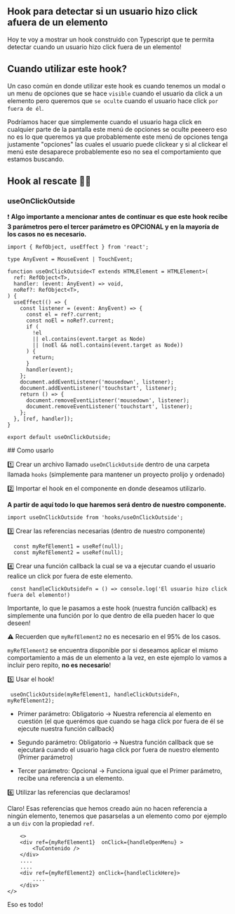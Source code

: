 ## Hook para detectar si un usuario hizo click afuera de un elemento

Hoy te voy a mostrar un hook construido con Typescript que te permita detectar cuando un usuario hizo click fuera de un elemento!

## Cuando utilizar este hook?

Un caso común en donde utilizar este hook es cuando tenemos un modal o un menu de opciones que se hace `visible` cuando el usuario da click a un elemento pero queremos que `se oculte` cuando el usuario hace click `por fuera de él`.

Podríamos hacer que simplemente cuando el usuario haga click en cualquier parte de la pantalla este menú de opciones se oculte peeeero eso no es lo que queremos ya que probablemente este menú de opciones tenga justamente "opciones" las cuales el usuario puede clickear y si al clickear el menú este desaparece probablemente eso no sea el comportamiento que estamos buscando.

## Hook al rescate 🧙‍♂️ 

### useOnClickOutside

❗ **Algo importante a mencionar antes de continuar es que este hook recibe 3 parámetros pero el tercer parámetro es OPCIONAL y en la mayoría de los casos no es necesario.**


```
import { RefObject, useEffect } from 'react';

type AnyEvent = MouseEvent | TouchEvent;

function useOnClickOutside<T extends HTMLElement = HTMLElement>(
  ref: RefObject<T>,
  handler: (event: AnyEvent) => void,
  noRef?: RefObject<T>,
) {
  useEffect(() => {
    const listener = (event: AnyEvent) => {
      const el = ref?.current;
      const noEl = noRef?.current;
      if (
        !el
        || el.contains(event.target as Node)
        || (noEl && noEl.contains(event.target as Node))
      ) {
        return;
      }
      handler(event);
    };
    document.addEventListener('mousedown', listener);
    document.addEventListener('touchstart', listener);
    return () => {
      document.removeEventListener('mousedown', listener);
      document.removeEventListener('touchstart', listener);
    };
  }, [ref, handler]);
}

export default useOnClickOutside;
``` 

## Como usarlo

1️⃣ Crear un archivo llamado `useOnClickOutside` dentro de una carpeta llamada `hooks` (simplemente para mantener un proyecto prolijo y ordenado)

2️⃣ Importar el hook en el componente en donde deseamos utilizarlo. 

**A partir de aquí todo lo que haremos será dentro de nuestro componente.**

`import useOnClickOutside from 'hooks/useOnClickOutside';`

3️⃣ Crear las referencias necesarias (dentro de nuestro componente)


```
  const myRefElement1 = useRef(null);
  const myRefElement2 = useRef(null); 
```

4️⃣ Crear una función callback la cual se va a ejecutar cuando el usuario realice un click por fuera de este elemento.

` const handleClickOutsideFn = () => console.log('El usuario hizo click fuera del elemento!)`

Importante, lo que le pasamos a este hook (nuestra función callback) es simplemente una función por lo que dentro de ella pueden hacer lo que deseen!

⚠️ Recuerden que `myRefElement2` no es necesario en el 95% de los casos. 

`myRefElement2` se encuentra disponible por si deseamos aplicar el mismo comportamiento a más de un elemento a la vez, en este ejemplo lo vamos a incluir pero repito, **no es necesario**!

5️⃣ Usar el hook!

```
 useOnClickOutside(myRefElement1, handleClickOutsideFn, myRefElement2);
```

- Primer parámetro: Obligatorio -> Nuestra referencia al elemento en cuestión (el que querémos que cuando se haga click por fuera de él se ejecute nuestra función callback)

- Segundo parámetro: Obligatorio -> Nuestra función callback que se ejecutará cuando el usuario haga click por fuera de nuestro elemento (Primer parámetro)

- Tercer parámetro: Opcional -> Funciona igual que el Primer parámetro, recibe una referencia a un elemento. 

6️⃣ Utilizar las referencias que declaramos!

Claro! Esas referencias que hemos creado aún no hacen referencia a ningún elemento, tenemos que pasarselas a un elemento como por ejemplo a un `div` con la propiedad `ref`.

```
    <>
    <div ref={myRefElement1}  onClick={handleOpenMenu} >
        <TuContenido />
    </div>
    ....
    ....
    <div ref={myRefElement2} onClick={handleClickHere}>
        ....
    </div>
</>
```

Eso es todo!